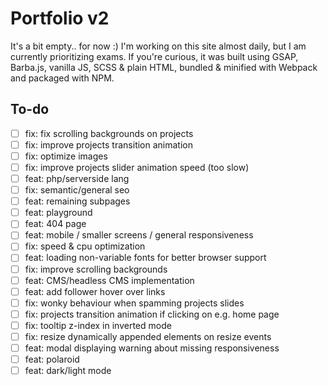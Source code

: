 # Portfolio v2

It's a bit empty.. for now :)
I'm working on this site almost daily, but I am currently prioritizing exams.
If you're curious, it was built using GSAP, Barba.js, vanilla JS, SCSS & plain HTML, bundled & minified with Webpack and packaged with NPM.

## To-do
- [ ] fix: fix scrolling backgrounds on projects
- [ ] fix: improve projects transition animation
- [ ] fix: optimize images
- [ ] fix: improve projects slider animation speed (too slow)
- [ ] feat: php/serverside lang
- [ ] fix: semantic/general seo
- [ ] feat: remaining subpages
- [ ] feat: playground
- [ ] feat: 404 page
- [ ] feat: mobile / smaller screens / general responsiveness
- [ ] fix: speed & cpu optimization
- [ ] feat: loading non-variable fonts for better browser support
- [ ] fix: improve scrolling backgrounds
- [ ] feat: CMS/headless CMS implementation
- [ ] feat: add follower hover over links
- [ ] fix: wonky behaviour when spamming projects slides
- [ ] fix: projects transition animation if clicking on e.g. home page
- [ ] fix: tooltip z-index in inverted mode
- [ ] fix: resize dynamically appended elements on resize events
- [ ] feat: modal displaying warning about missing responsiveness
- [ ] feat: polaroid
- [ ] feat: dark/light mode
